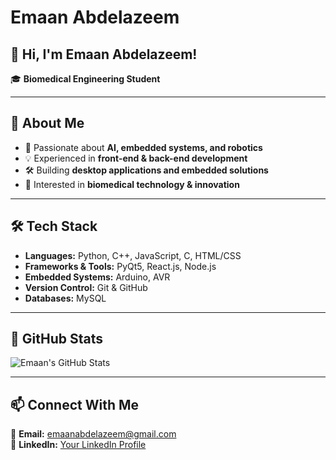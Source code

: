 # Emaan Abdelazeem

## 👋 Hi, I'm Emaan Abdelazeem!
🎓 **Biomedical Engineering Student**  

---

## 🚀 About Me
- 🎯 Passionate about **AI, embedded systems, and robotics**
- 💡 Experienced in **front-end & back-end development**
- 🛠️ Building **desktop applications and embedded solutions**
- 🔬 Interested in **biomedical technology & innovation**

---

## 🛠 Tech Stack
- **Languages:** Python, C++, JavaScript, C, HTML/CSS  
- **Frameworks & Tools:** PyQt5, React.js, Node.js  
- **Embedded Systems:** Arduino, AVR  
- **Version Control:** Git & GitHub  
- **Databases:** MySQL  

---

## 📌 GitHub Stats
![Emaan's GitHub Stats](https://github-readme-stats.vercel.app/api?username=YourGitHubUsername&show_icons=true&theme=radical)

---

## 📫 Connect With Me
📧 **Email:** emaanabdelazeem@gmail.com  
💼 **LinkedIn:** [Your LinkedIn Profile](https://www.linkedin.com/in/YourLinkedIn)  

